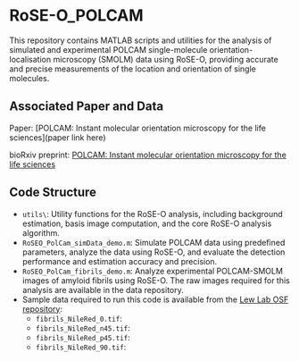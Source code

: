# RoSE-O_POLCAM

This repository contains MATLAB scripts and utilities for the analysis of simulated and experimental POLCAM single-molecule orientation-localisation microscopy (SMOLM) data using RoSE-O, providing accurate and precise measurements of the location and orientation of single molecules.

## Associated Paper and Data

Paper: [POLCAM: Instant molecular orientation microscopy for the life sciences](paper link here)

bioRxiv preprint: [POLCAM: Instant molecular orientation microscopy for the life sciences](https://doi.org/10.1101/2023.02.07.527479)

<!-- Data repository: [POLCAM-SMOLM data](link to data here)  -->

## Code Structure

- `utils\`: Utility functions for the RoSE-O analysis, including background estimation, basis image computation, and the core RoSE-O analysis algorithm.
- `RoSEO_PolCam_simData_demo.m`: Simulate POLCAM data using predefined parameters, analyze the data using RoSE-O, and evaluate the detection performance and estimation accuracy and precision.
- `RoSEO_PolCam_fibrils_demo.m`: Analyze experimental POLCAM-SMOLM images of amyloid fibrils using RoSE-O. The raw images required for this analysis are available in the data repository.
- Sample data required to run this code is available from the [Lew Lab OSF repository](https://osf.io/utjmr/):
  - `fibrils_NileRed_0.tif`: 
  - `fibrils_NileRed_n45.tif`: 
  - `fibrils_NileRed_p45.tif`: 
  - `fibrils_NileRed_90.tif`: 
